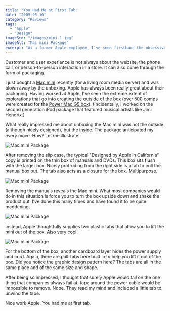 ```yaml
---
title: "You Had Me at First Tab"
date: "2009-05-16"
category: "Reviews"
tags:
  - "Apple"
  - "Design"
imageSrc: "/images/mini-1.jpg"
imageAlt: "Mac mini Package"
excerpt: "As a former Apple employee, I've seen firsthand the obsessive attention that goes into package design. But my recent Mac mini purchase revealed something beyond mere aesthetics - it's an experience that seems to read your mind at every step of the unboxing process."
---
```


Customer and user experience is not always about the website, the phone call, or person-to-person interaction in a store. It can also come through the form of packaging.

I just bought a [Mac mini](http://www.apple.com/macmini/ "Apple - Mac mini - The most affordable and most energy-efficient Mac.") recently (for a living room media server) and was blown away by the unboxing. Apple has always been really great about their packaging. Having worked at Apple, I've seen the extreme extent of explorations that go into creating the outside of the box (over 500 comps were created for the [Power Mac G5 box](http://www.joshuadistler.com/index.php?rp=0&p=116&f=&i=0&neg=0&w=1 "Joshua Distler")). (Incidentally, I worked on the second generation iPod package that featured musical artists like Jimi Hendrix.)

What really impressed me about unboxing the Mac mini was not the outside (although nicely designed), but the inside. The package anticipated my every move. How? Let me illustrate.

![Mac mini Package](/images/mini-1.jpg)

After removing the slip case, the typical "Designed by Apple in California" copy is printed on the thin box of manuals and DVDs. This box sits flush with the larger box. Nicely protruding from the right side is a tab to pull the manual box out. The tab also acts as a closure for the box. Multipurpose.

![Mac mini Package](/images/mini-2.jpg)

Removing the manuals reveals the Mac mini. What most companies would do in this situation is force you to turn the box upside down and shake the product out. I've done this many times and have found it to be quite maddening.

![Mac mini Package](/images/mini-3.jpg)

Instead, Apple thoughtfully supplies two plastic tabs that allow you to lift the mini out of the box. Also very cool.

![Mac mini Package](/images/mini-4.jpg)

For the bottom of the box, another cardboard layer hides the power supply and cord. Again, there are pull-tabs here built in to help you lift it out of the box. Did you notice the graphic design pattern here? The tabs are all in the same place and of the same size and shape.

After being so impressed, I thought that surely Apple would fail on the one thing that companies always fail at: tape around the power cable would be impossible to remove. Nope. They read my mind and included a little tab to unwind the tape.

Nice work Apple. You had me at first tab.
